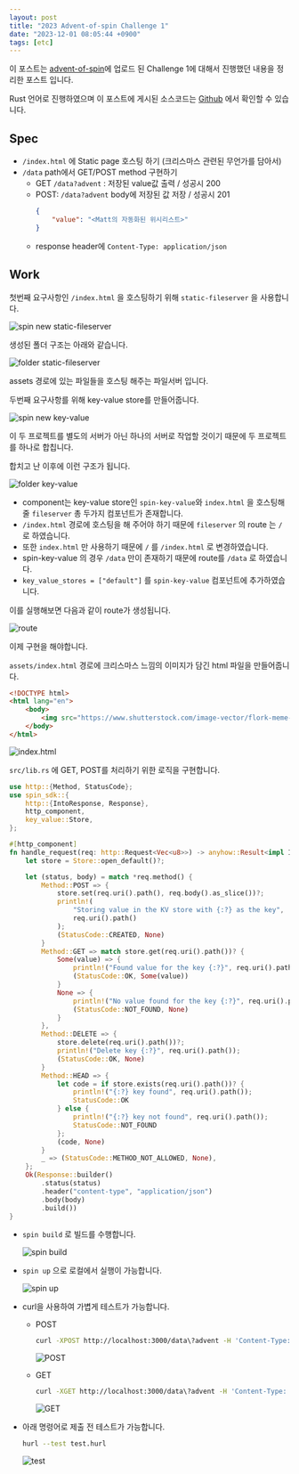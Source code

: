 ```yaml
---
layout: post
title: "2023 Advent-of-spin Challenge 1"
date: "2023-12-01 08:05:44 +0900"
tags: [etc]
---
```


이 포스트는 [advent-of-spin](https://github.com/fermyon/advent-of-spin)에 업로드 된 Challenge 1에 대해서 진행했던 내용을 정리한 포스트 입니다.

Rust 언어로 진행하였으며 이 포스트에 게시된 소스코드는 [Github](https://github.com/sweatpotato13/advent-of-spin/tree/main/2023/CHALLENGE-1) 에서 확인할 수 있습니다.

## Spec

- `/index.html` 에 Static page 호스팅 하기 (크리스마스 관련된 무언가를 담아서)
- `/data` path에서 GET/POST method 구현하기
   - GET `/data?advent` : 저장된 value값 출력 / 성공시 200
   - POST: `/data?advent` body에 저장된 값 저장 / 성공시 201
        ```json
        {
            "value": "<Matt의 자동화된 위시리스트>"
        }
        ``` 
  - response header에 `Content-Type: application/json`


## Work

첫번째 요구사항인 `/index.html` 을 호스팅하기 위해 `static-fileserver` 을 사용합니다.

![spin new static-fileserver](https://i.imgur.com/L6O7rLf.png)

생성된 폴더 구조는 아래와 같습니다.

![folder static-fileserver](https://i.imgur.com/NqKwR8m.png)

assets 경로에 있는 파일들을 호스팅 해주는 파일서버 입니다. 

두번째 요구사항를 위해 key-value store를 만들어줍니다.

![spin new key-value](https://i.imgur.com/LcPpueb.png)

이 두 프로젝트를 별도의 서버가 아닌 하나의 서버로 작업할 것이기 때문에 두 프로젝트를 하나로 합칩니다.

합치고 난 이후에 이런 구조가 됩니다.

![folder key-value](https://i.imgur.com/18qYKKw.png)

- component는 key-value store인 `spin-key-value`와 `index.html` 을 호스팅해줄 `fileserver` 총 두가지 컴포넌트가 존재합니다.
- `/index.html` 경로에 호스팅을 해 주어야 하기 때문에 `fileserver` 의 route 는 `/` 로 하였습니다.
- 또한 `index.html` 만 사용하기 때문에 `/` 를 `/index.html` 로 변경하였습니다.
- spin-key-value 의 경우 `/data` 만이 존재하기 때문에 route를 `/data` 로 하였습니다.
- `key_value_stores = ["default"]` 를 `spin-key-value` 컴포넌트에 추가하였습니다.

이를 실행해보면 다음과 같이 route가 생성됩니다.

![route](https://i.imgur.com/QC70I7x.png)

이제 구현을 해야합니다.

`assets/index.html` 경로에 크리스마스 느낌의 이미지가 담긴 html 파일을 만들어줍니다.
        
```html
<!DOCTYPE html>
<html lang="en">
    <body>
        <img src="https://www.shutterstock.com/image-vector/flork-meme-christmas-vector-ilustration-600nw-2175960549.jpg" />
    </body>
</html>
```

![index.html](https://i.imgur.com/7oNx4zm.png)

`src/lib.rs` 에 GET, POST를 처리하기 위한 로직을 구현합니다.
```rust
use http::{Method, StatusCode};
use spin_sdk::{
    http::{IntoResponse, Response},
    http_component,
    key_value::Store,
};

#[http_component]
fn handle_request(req: http::Request<Vec<u8>>) -> anyhow::Result<impl IntoResponse> {
    let store = Store::open_default()?;

    let (status, body) = match *req.method() {
        Method::POST => {
            store.set(req.uri().path(), req.body().as_slice())?;
            println!(
                "Storing value in the KV store with {:?} as the key",
                req.uri().path()
            );
            (StatusCode::CREATED, None)
        }
        Method::GET => match store.get(req.uri().path())? {
            Some(value) => {
                println!("Found value for the key {:?}", req.uri().path());
                (StatusCode::OK, Some(value))
            }
            None => {
                println!("No value found for the key {:?}", req.uri().path());
                (StatusCode::NOT_FOUND, None)
            }
        },
        Method::DELETE => {
            store.delete(req.uri().path())?;
            println!("Delete key {:?}", req.uri().path());
            (StatusCode::OK, None)
        }
        Method::HEAD => {
            let code = if store.exists(req.uri().path())? {
                println!("{:?} key found", req.uri().path());
                StatusCode::OK
            } else {
                println!("{:?} key not found", req.uri().path());
                StatusCode::NOT_FOUND
            };
            (code, None)
        }
        _ => (StatusCode::METHOD_NOT_ALLOWED, None),
    };
    Ok(Response::builder()
        .status(status)
        .header("content-type", "application/json")
        .body(body)
        .build())
}
```

- `spin build` 로 빌드를 수행합니다.
    
    ![spin build](https://i.imgur.com/UbcktHT.png)
    
- `spin up` 으로 로컬에서 실행이 가능합니다.
    
    ![spin up](https://i.imgur.com/qz0yimw.png)
    
- curl을 사용하여 가볍게 테스트가 가능합니다.
    - POST
        
        ```bash
        curl -XPOST http://localhost:3000/data\?advent -H 'Content-Type: application/json' -d '{"value":"todolist
        ```
        
        ![POST](https://i.imgur.com/aw8LkSj.png)
        
    - GET
        
        ```bash
        curl -XGET http://localhost:3000/data\?advent -H 'Content-Type: application/json' -d '{"value":"todolist"}'
        ```
        
        ![GET](https://i.imgur.com/gmW30bS.png)
        
- 아래 명령어로 제출 전 테스트가 가능합니다.
    
    ```bash
    hurl --test test.hurl
    ```
    
    ![test](https://i.imgur.com/V2sHel8.png)